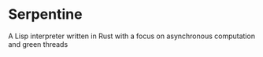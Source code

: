 # Serpentine

A Lisp interpreter written in Rust with a focus on asynchronous computation and green threads
